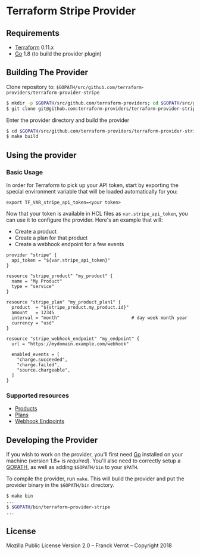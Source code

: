 # Terraform Stripe Provider


## Requirements

*	[Terraform](https://www.terraform.io/downloads.html) 0.11.x
*	[Go](https://golang.org/doc/install) 1.8 (to build the provider plugin)


## Building The Provider

Clone repository to: `$GOPATH/src/github.com/terraform-providers/terraform-provider-stripe`

```sh
$ mkdir -p $GOPATH/src/github.com/terraform-providers; cd $GOPATH/src/github.com/terraform-providers
$ git clone git@github.com:terraform-providers/terraform-provider-stripe
```

Enter the provider directory and build the provider

```sh
$ cd $GOPATH/src/github.com/terraform-providers/terraform-provider-stripe
$ make build
```

## Using the provider

### Basic Usage

In order for Terraform to pick up your API token, start by exporting the
special environment variable that will be loaded automatically for you:

    export TF_VAR_stripe_api_token=<your token>


Now that your token is available in HCL files as `var.stripe_api_token`, you
can use it to configure the provider.  Here's an example that will:

  * Create a product
  * Create a plan for that product
  * Create a webhook endpoint for a few events

```hcl
provider "stripe" {
  api_token = "${var.stripe_api_token}"
}

resource "stripe_product" "my_product" {
  name = "My Product"
  type = "service"
}

resource "stripe_plan" "my_product_plan1" {
  product  = "${stripe_product.my_product.id}"
  amount   = 12345
  interval = "month"                           # day week month year
  currency = "usd"
}

resource "stripe_webhook_endpoint" "my_endpoint" {
  url = "https://mydomain.example.com/webhook"

  enabled_events = [
    "charge.succeeded",
    "charge.failed",
    "source.chargeable",
  ]
}
```

### Supported resources

- [Products](https://stripe.com/docs/api/service_products)
- [Plans](https://stripe.com/docs/api/plans)
- [Webhook Endpoints](https://stripe.com/docs/api/webhook_endpoints)


## Developing the Provider

If you wish to work on the provider, you'll first need [Go](http://www.golang.org) installed on your machine (version 1.8+ is *required*). You'll also need to correctly setup a [GOPATH](http://golang.org/doc/code.html#GOPATH), as well as adding `$GOPATH/bin` to your `$PATH`.

To compile the provider, run `make`. This will build the provider and put the provider binary in the `$GOPATH/bin` directory.

```sh
$ make bin
...
$ $GOPATH/bin/terraform-provider-stripe
...
```


## License

Mozilla Public License Version 2.0 – Franck Verrot – Copyright 2018